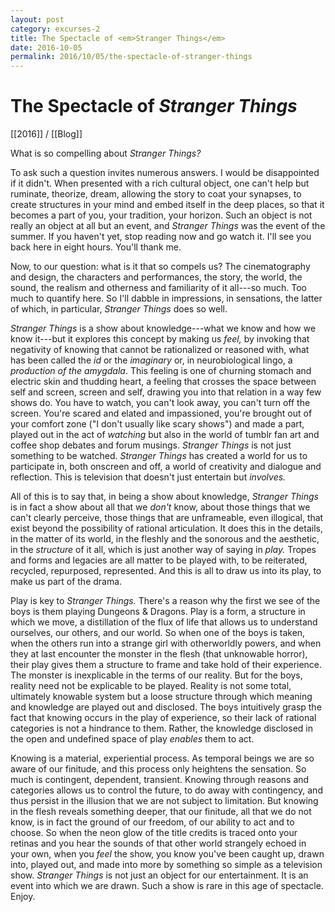 ```yaml
---
layout: post
category: excurses-2
title: The Spectacle of <em>Stranger Things</em>
date: 2016-10-05
permalink: 2016/10/05/the-spectacle-of-stranger-things
---
```


# The Spectacle of *Stranger Things*

[[2016]] / [[Blog]]

What is so compelling about *Stranger Things?*

To ask such a question invites numerous answers. I would be disappointed if it didn\'t. When presented with a rich cultural object, one can\'t help but ruminate, theorize, dream, allowing the story to coat your synapses, to create structures in your mind and embed itself in the deep places, so that it becomes a part of you, your tradition, your horizon. Such an object is not really an object at all but an event, and *Stranger Things* was the event of the summer. If you haven\'t yet, stop reading now and go watch it. I\'ll see you back here in eight hours. You\'ll thank me.

Now, to our question: what is it that so compels us? The cinematography and design, the characters and performances, the story, the world, the sound, the realism and otherness and familiarity of it all---so much. Too much to quantify here. So I\'ll dabble in impressions, in sensations, the latter of which, in particular, *Stranger Things* does so well.

*Stranger Things* is a show about knowledge---what we know and how we know it---but it explores this concept by making us *feel,* by invoking that negativity of knowing that cannot be rationalized or reasoned with, what has been called the *id* or the *imaginary* or, in neurobiological lingo, a *production of the amygdala*. This feeling is one of churning stomach and electric skin and thudding heart, a feeling that crosses the space between self and screen, screen and self, drawing you into that relation in a way few shows do. You have to watch, you can\'t look away, you can\'t turn off the screen. You\'re scared and elated and impassioned, you\'re brought out of your comfort zone ("I don\'t usually like scary shows") and made a part, played out in the act of *watching* but also in the world of tumblr fan art and coffee shop debates and forum musings. *Stranger Things* is not just something to be watched. *Stranger Things* has created a world for us to participate in, both onscreen and off, a world of creativity and dialogue and reflection. This is television that doesn\'t just entertain but *involves.*

All of this is to say that, in being a show about knowledge, *Stranger Things* is in fact a show about all that we *don\'t* know, about those things that we can\'t clearly perceive, those things that are unframeable, even illogical, that exist beyond the possibility of rational articulation. It does this in the details, in the matter of its world, in the fleshly and the sonorous and the aesthetic, in the *structure* of it all, which is just another way of saying in *play.* Tropes and forms and legacies are all matter to be played with, to be reiterated, recycled, repurposed, represented. And this is all to draw us into its play, to make us part of the drama.

Play is key to *Stranger Things.* There\'s a reason why the first we see of the boys is them playing Dungeons & Dragons. Play is a form, a structure in which we move, a distillation of the flux of life that allows us to understand ourselves, our others, and our world. So when one of the boys is taken, when the others run into a strange girl with otherworldly powers, and when they at last encounter the monster in the flesh (that unknowable horror), their play gives them a structure to frame and take hold of their experience. The monster is inexplicable in the terms of our reality. But for the boys, reality need not be explicable to be played. Reality is not some total, ultimately knowable system but a loose structure through which meaning and knowledge are played out and disclosed. The boys intuitively grasp the fact that knowing occurs in the play of experience, so their lack of rational categories is not a hindrance to them. Rather, the knowledge disclosed in the open and undefined space of play *enables* them to act.

Knowing is a material, experiential process. As temporal beings we are so aware of our finitude, and this process only heightens the sensation. So much is contingent, dependent, transient. Knowing through reasons and categories allows us to control the future, to do away with contingency, and thus persist in the illusion that we are not subject to limitation. But knowing in the flesh reveals something deeper, that our finitude, all that we do not know, is in fact the ground of our freedom, of our ability to act and to choose. So when the neon glow of the title credits is traced onto your retinas and you hear the sounds of that other world strangely echoed in your own, when you *feel* the show, you know you\'ve been caught up, drawn into, played out, and made into more by something so simple as a television show. *Stranger Things* is not just an object for our entertainment. It is an event into which we are drawn. Such a show is rare in this age of spectacle. Enjoy.
